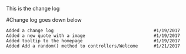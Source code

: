 

This is the change log


#Change log goes down below

    Added a change log                                      #1/19/2017
    Added a new quote with a image                          #1/19/2017
    Added tooltip to the homepage                           #1/19/2017
    Added Add a random() method to controllers/Welcome      #1/21/2017
